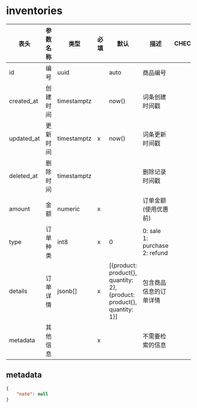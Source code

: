 # inventories

|表头|参数名称|类型|必填|默认|描述|CHECK|
|-|-|-|-|-|-|-|
|id|编号|uuid||auto|商品编号|
|created_at|创建时间|timestamptz||now()|词条创建时间戳
|updated_at|更新时间|timestamptz|x|now()|词条更新时间戳
|deleted_at|删除时间|timestamptz|||删除记录时间戳
|amount|金额|numeric|x||订单金额(使用优惠前)|
|type|订单种类|int8|x|0|0: sale <br> 1: purchase <br> 2: refund|
|details|订单详情|jsonb[]|x|[{product: product{}, quantity: 2},{product: product{}, quantity: 1}]|包含商品信息的订单详情
|metadata|其他信息||x||不需要检索的信息|


## metadata
``` json
{
    "note": null
}
```
